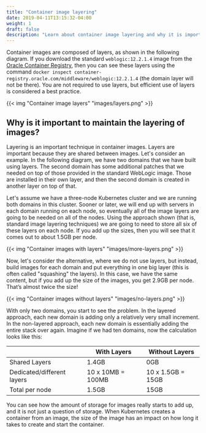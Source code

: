 ```yaml
---
title: "Container image layering"
date: 2019-04-11T13:15:32-04:00
weight: 1
draft: false
description: "Learn about container image layering and why it is important."
---
```


Container images are composed of layers, as shown in the following diagram.  If you download
the standard `weblogic:12.2.1.4` image from the [Oracle Container Registry](https://container-registry.oracle.com),
then you can see these layers using the command  `docker inspect container-registry.oracle.com/middleware/weblogic:12.2.1.4`
(the domain layer will not be there).  You are not required to use layers, but
efficient use of layers is considered a best practice.

{{< img "Container image layers" "images/layers.png" >}}

## Why is it important to maintain the layering of images?

Layering is an important technique in container images.  Layers are important because they
are shared between images.  Let's consider an example.  In the following diagram, we have
two domains that we have built using layers.  The second domain has some additional
patches that we needed on top of those provided in the standard WebLogic image.  Those
are installed in their own layer, and then the second domain is created in another
layer on top of that.

Let's assume we have a three-node Kubernetes cluster and we are running both domains
in this cluster.  Sooner or later, we will end up with servers in each domain running
on each node, so eventually all of the image layers are going to be needed on all of
the nodes.  Using the approach shown (that is, standard image layering techniques)
we are going to need to store all six of these layers on each node.  If you add up the
sizes, then you will see that it comes out to about 1.5GB per node.

{{< img "Container images with layers" "images/more-layers.png" >}}

Now, let's consider the alternative, where we do not use layers, but instead,
build images for each domain and put everything in one big layer (this is often
called "squashing" the layers).  In this case, we have the same content, but if
you add up the size of the images, you get 2.9GB per node. That’s almost twice the size!

{{< img "Container images without layers" "images/no-layers.png" >}}

With only two domains, you start to see the problem.  In the layered approach, each
new domain is adding only a relatively very small increment.  In the non-layered
approach, each new domain is essentially adding the entire stack over again.  Imagine
if we had ten domains, now the calculation looks like this:

|                            | With Layers       | Without Layers    |
| -------------------------- | ----------------- | ----------------- |
| Shared Layers              | 1.4GB             | 0GB               |
| Dedicated/different layers | 10 x 10MB = 100MB | 10 x 1.5GB = 15GB |
| Total per node             | 1.5GB             | 15GB              |


You can see how the amount of storage for images really starts to add up, and it
is not just a question of storage.  When Kubernetes creates a container from an
image, the size of the image has an impact on how long it takes to create and
start the container.
